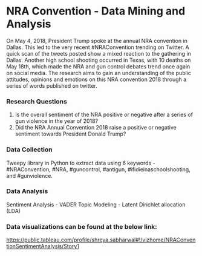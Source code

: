 # NRA Convention - Data Mining and Analysis

On May 4, 2018, President Trump spoke at the annual NRA convention in Dallas. This led to the very recent #NRAConvention trending on Twitter. A quick scan of the tweets posted show a mixed reaction to the gathering in Dallas. Another high school shooting occurred in Texas, with 10 deaths on May 18th, which made the NRA and gun control debates trend once again on social media. The research aims to gain an understanding of the public attitudes, opinions and emotions on this NRA convention 2018 through a series of words published on twitter.

### Research Questions 

1. Is the overall sentiment of the NRA positive or negative after a series of gun violence in the year of 2018? 
2. Did the NRA Annual Convention 2018 raise a positive or negative sentiment towards President Donald Trump?

### Data Collection
Tweepy library in Python to extract data using 6 keywords - #NRAConvention, #NRA, #guncontrol, #antigun, #ifidieinaschoolshooting, and #gunviolence.

### Data Analysis
Sentiment Analysis - VADER
Topic Modeling - Latent Dirichlet allocation (LDA)

### Data visualizations can be found at the below link:
https://public.tableau.com/profile/shreya.sabharwal#!/vizhome/NRAConventionSentimentAnalysis/Story1